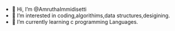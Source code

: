 - 👋 Hi, I’m @AmruthaImmidisetti
- 👀 I’m interested in coding,algorithims,data structures,desigining.
- 🌱 I’m currently learning c programming Languages.

<!---
AmruthaImmidisetti/AmruthaImmidisetti is a ✨ special ✨ repository because its `README.md` (this file) appears on your GitHub profile.
You can click the Preview link to take a look at your changes.
--->
